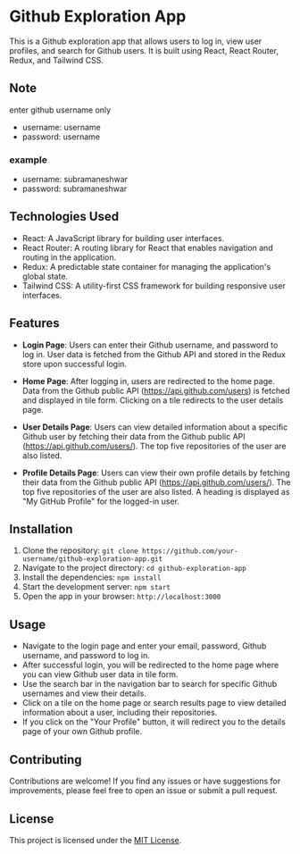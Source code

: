 # Github Exploration App

This is a Github exploration app that allows users to log in, view user profiles, and search for Github users. It is built using React, React Router, Redux, and Tailwind CSS.

## Note
enter github username only 
- username: username
- password: username
### example
- username: subramaneshwar
- password: subramaneshwar


## Technologies Used

- React: A JavaScript library for building user interfaces.
- React Router: A routing library for React that enables navigation and routing in the application.
- Redux: A predictable state container for managing the application's global state.
- Tailwind CSS: A utility-first CSS framework for building responsive user interfaces.

## Features

- **Login Page**: Users can enter their  Github username, and password to log in. User data is fetched from the Github API and stored in the Redux store upon successful login.

- **Home Page**: After logging in, users are redirected to the home page. Data from the Github public API (https://api.github.com/users) is fetched and displayed in tile form. Clicking on a tile redirects to the user details page.

- **User Details Page**: Users can view detailed information about a specific Github user by fetching their data from the Github public API (https://api.github.com/users/<username>). The top five repositories of the user are also listed.

- **Profile Details Page**: Users can view their own profile details by fetching their data from the Github public API (https://api.github.com/users/<username>). The top five repositories of the user are also listed. A heading is displayed as "My GitHub Profile" for the logged-in user.

## Installation

1. Clone the repository: `git clone https://github.com/your-username/github-exploration-app.git`
2. Navigate to the project directory: `cd github-exploration-app`
3. Install the dependencies: `npm install`
4. Start the development server: `npm start`
5. Open the app in your browser: `http://localhost:3000`

## Usage

- Navigate to the login page and enter your email, password, Github username, and password to log in.
- After successful login, you will be redirected to the home page where you can view Github user data in tile form.
- Use the search bar in the navigation bar to search for specific Github usernames and view their details.
- Click on a tile on the home page or search results page to view detailed information about a user, including their repositories.
- If you click on the "Your Profile" button, it will redirect you to the details page of your own Github profile.

## Contributing

Contributions are welcome! If you find any issues or have suggestions for improvements, please feel free to open an issue or submit a pull request.

## License

This project is licensed under the [MIT License](LICENSE).
